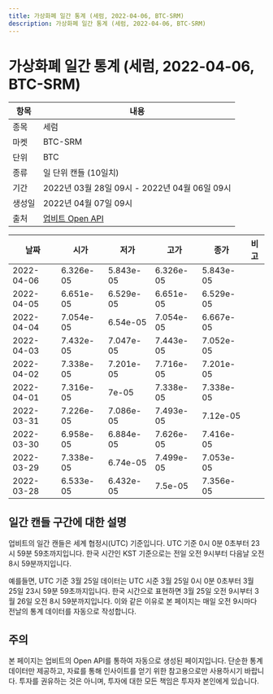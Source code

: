 ```yaml
---
title: 가상화폐 일간 통계 (세럼, 2022-04-06, BTC-SRM)
description: 가상화폐 일간 통계 (세럼, 2022-04-06, BTC-SRM)
---
```



가상화폐 일간 통계 (세럼, 2022-04-06, BTC-SRM)
===

|항목|내용|
|--|--|
|종목|세럼|
|마켓|BTC-SRM|
|단위|BTC|
|종류|일 단위 캔들 (10일치)|
|기간|2022년 03월 28일 09시 - 2022년 04월 06일 09시|
|생성일|2022년 04월 07일 09시|
|출처|[업비트 Open API](https://docs.upbit.com)|


|날짜|시가|저가|고가|종가|비고|
|--|--|--|--|--|--|
|2022-04-06|6.326e-05|5.843e-05|6.326e-05|5.843e-05|    |
|2022-04-05|6.651e-05|6.529e-05|6.651e-05|6.529e-05|    |
|2022-04-04|7.054e-05|6.54e-05|7.054e-05|6.667e-05|    |
|2022-04-03|7.432e-05|7.047e-05|7.443e-05|7.052e-05|    |
|2022-04-02|7.338e-05|7.201e-05|7.716e-05|7.201e-05|    |
|2022-04-01|7.316e-05|7e-05|7.338e-05|7.338e-05|    |
|2022-03-31|7.226e-05|7.086e-05|7.493e-05|7.12e-05|    |
|2022-03-30|6.958e-05|6.884e-05|7.626e-05|7.416e-05|    |
|2022-03-29|7.338e-05|6.74e-05|7.499e-05|7.053e-05|    |
|2022-03-28|6.533e-05|6.432e-05|7.5e-05|7.356e-05|    |


일간 캔들 구간에 대한 설명
---


업비트의 일간 캔들은 세계 협정시(UTC) 기준입니다. 
UTC 기준 0시 0분 0초부터 23시 59분 59초까지입니다. 
한국 시간인 KST 기준으로는 전일 오전 9시부터 다음날 오전 8시 59분까지입니다. 


예를들면, UTC 기준 3월 25일 데이터는 UTC 시준 3월 25일 0시 0분 0초부터 3월 25일 23시 59분 59초까지입니다. 
한국 시간으로 표현하면 3월 25일 오전 9시부터 3월 26일 오전 8시 59분까지입니다. 
이와 같은 이유로 본 페이지는 매일 오전 9시마다 전날의 통계 데이터를 자동으로 작성합니다. 


주의
---


본 페이지는 업비트의 Open API를 통하여 자동으로 생성된 페이지입니다. 
단순한 통계 데이터만 제공하고, 자료를 통해 인사이트를 얻기 위한 참고용으로만 사용하시기 바랍니다. 
투자를 권유하는 것은 아니며, 투자에 대한 모든 책임은 투자자 본인에게 있습니다. 
